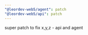 ```yaml
---
"@leordev-web5/agent": patch
"@leordev-web5/api": patch
---
```


super patch to fix x,y,z - api and agent
